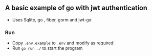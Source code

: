 ## A basic example of go with jwt authentication

- Uses Sqlite, go , fiber, gorm and jwt-go

### Run

- Copy `.env.example` to `.env` and modify as required
- Run `go run ./` to start the program
